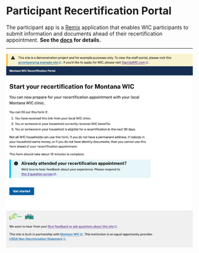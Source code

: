 # Participant Recertification Portal

The participant app is a [Remix](https://remix.run) application that enables WIC participants to submit information and documents ahead of their recertification appointment. **See the [docs](./docs/participant) for details.**

---

![Participant portal screenshot](../docs/imgs/participant-portal.png)

